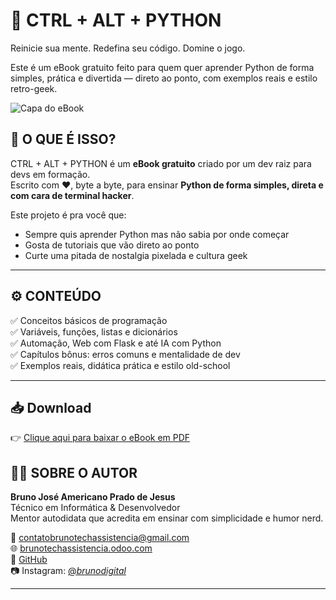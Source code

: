 # 📘 CTRL + ALT + PYTHON

Reinicie sua mente. Redefina seu código. Domine o jogo.

Este é um eBook gratuito feito para quem quer aprender Python de forma simples, prática e divertida — direto ao ponto, com exemplos reais e estilo retro-geek.

![Capa do eBook]([./images/capa-ctrl-alt-python.jpg](https://github.com/BrunoAmericano/ctrl-alt-python/blob/main/Imagens/20250625_1019_Capa%20Cyberpunk%20Futurista_simple_compose_01jykkrgfyfng8v4evn74p1hsf.png?raw=true))

## 📘 O QUE É ISSO?

CTRL + ALT + PYTHON é um **eBook gratuito** criado por um dev raiz para devs em formação.  
Escrito com ❤️, byte a byte, para ensinar **Python de forma simples, direta e com cara de terminal hacker**.

Este projeto é pra você que:
- Sempre quis aprender Python mas não sabia por onde começar
- Gosta de tutoriais que vão direto ao ponto
- Curte uma pitada de nostalgia pixelada e cultura geek

---

## ⚙️ CONTEÚDO

✅ Conceitos básicos de programação  
✅ Variáveis, funções, listas e dicionários  
✅ Automação, Web com Flask e até IA com Python  
✅ Capítulos bônus: erros comuns e mentalidade de dev  
✅ Exemplos reais, didática prática e estilo old-school

---

## 📥 Download

👉 [Clique aqui para baixar o eBook em PDF](./ebook.pdf)

## 👨‍💻 SOBRE O AUTOR

**Bruno José Americano Prado de Jesus**  
Técnico em Informática & Desenvolvedor  
Mentor autodidata que acredita em ensinar com simplicidade e humor nerd.

📧 contatobrunotechassistencia@gmail.com  
🌐 [brunotechassistencia.odoo.com](https://brunotechassistencia.odoo.com)  
🐙 [GitHub](https://github.com/BrunoAmericano)  
📷 Instagram: [@_brunodigital_](https://instagram.com/_brunodigital_)

---
